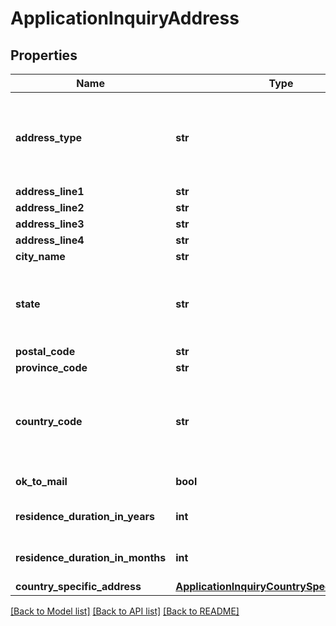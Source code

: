 # ApplicationInquiryAddress

## Properties
Name | Type | Description | Notes
------------ | ------------- | ------------- | -------------
**address_type** | **str** | Type of address. This is a reference data field. Please use /v1/apac/utilities/referenceData/{addressType} resource to get valid value of this field with description. You can use addressType field name as the referenceCode parameter to retrieve the values. | [optional] 
**address_line1** | **str** | Address line 1 | [optional] 
**address_line2** | **str** | Address line 2 | [optional] 
**address_line3** | **str** | Address line 3 | [optional] 
**address_line4** | **str** | Address line 4 | [optional] 
**city_name** | **str** | City | [optional] 
**state** | **str** | State.This is a reference data field. Please use /v1/apac/utilities/referenceData/{addressState} resource to get valid value of this field with description. You can use addressState field name as the referenceCode parameter to retrieve the values. | [optional] 
**postal_code** | **str** | Postal/ZIP code | [optional] 
**province_code** | **str** | Province code | [optional] 
**country_code** | **str** | ISO country code. This is a reference data field. Please use /v1/apac/utilities/referenceData/{country} resource to get valid value of this field with description. You can use countryCode field name as the referenceCode parameter to retrieve the values. | [optional] 
**ok_to_mail** | **bool** | Applicant&#x27;s consent for receiving mail. Valid values: true and false | [optional] 
**residence_duration_in_years** | **int** | Applicant&#x27;s residence duration in the current address in years. Applicable only for residential address. | [optional] 
**residence_duration_in_months** | **int** | Applicant&#x27;s residence duration in the current address in months. Applicable only for residential address. | [optional] 
**country_specific_address** | [**ApplicationInquiryCountrySpecificAddress**](ApplicationInquiryCountrySpecificAddress.md) |  | [optional] 

[[Back to Model list]](../README.md#documentation-for-models) [[Back to API list]](../README.md#documentation-for-api-endpoints) [[Back to README]](../README.md)

